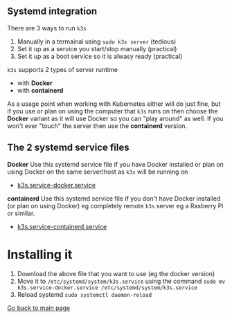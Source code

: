 ## Systemd integration

There are 3 ways to run `k3s`

1. Manually in a termainal using `sudo k3s server` (tedious)
2. Set it up as a service you start/stop manually (practical)
3. Set it up as a boot service so it is alwasy ready (practical)


`k3s` supports 2 types of server runtime
* with **Docker**
* with **containerd**

As a usage point when working with Kubernetes either will do just fine, but if you use or plan on using the computer that `k3s` runs on then choose the **Docker** variant as it will use Docker so you can "play around" as well.
If you won't ever "touch" the server then use the **containerd** version.



## The 2 systemd service files

**Docker**
Use this systemd service file if you have Docker installed or plan on using Docker on the same server/host as `k3s` will be running on
* [k3s.service-docker.service](k3s.service-docker.service)


**containerd**
Use this systemd service file if you don't have Docker installed (or plan on using Docker) eg completely remote `k3s` server eg a Rasberry Pi or similar.
* [k3s.service-containerd.service](k3s.service-containerd.service)


# Installing it

1. Download the above file that you want to use (eg the docker version)
2. Move it to `/etc/systemd/system/k3s.service` using the command `sudo mv k3s.service-docker.service /etc/systemd/system/k3s.service`
3. Reload systemd `sudo systemctl daemon-reload`


[Go back to main page](README.md)
